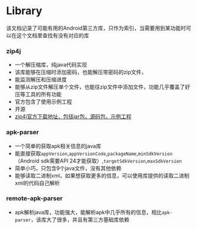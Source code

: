 # Library
该文档记录了可能有用的Android第三方库，只作为索引，当需要用到某功能时可以在这个文档里查找有没有对应的库

### zip4j
- 一个解压缩库，纯java代码实现
- 该库能够在压缩时添加密码，也能解压带密码的zip文件，
- 能监测解压和压缩进度
- 能够从zip文件解压单个文件，也能往zip文件中添加文件，功能几乎覆盖了好压等工具的所有功能
- 官方包含了使用示例工程
- 开源
- [zip4j官方下载地址，包括jar包，源码包，示例工程](http://www.lingala.net/zip4j/download.php)

### apk-parser
- 一个简单的获取apk相关信息的java库
- 能直接获取`appVersion`,`appVersionCode`,`packageName`,`minSdkVersion`（Android sdk需要API 24才能获取）,`targetSdkVersion`,`maxSdkVersion`
- 简单小巧，只包含9个java文件，没有其他依赖
- 能够读取二进制xml，如果想获取更多的信息，可以使用库提供的读取二进制xml的代码自己解析

### remote-apk-parser
- apk解析java库，功能强大，能解析apk中几乎所有的信息，相比`apk-parser`，该库大了很多，并且有第三方基础库依赖